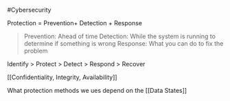 #Cybersecurity 

Protection = Prevention+ Detection + Response

> Prevention: Ahead of time
> Detection: While the system is running to determine if something is wrong
> Response: What you can do to fix the problem

Identify > Protect > Detect > Respond > Recover


[[Confidentiality, Integrity, Availability]]

What protection methods we ues depend on the [[Data States]]

